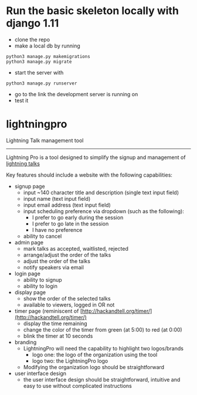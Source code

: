# Run the basic skeleton locally with django 1.11
* clone the repo
* make a local db by running
```
python3 manage.py makemigrations
python3 manage.py migrate
```
* start the server with
```
python3 manage.py runserver
```
* go to the link the development server is running on
* test it

# lightningpro
Lightning Talk management tool

---

Lightning Pro is a tool designed to simplify the signup and management of [lightning talks](https://en.wikipedia.org/wiki/Lightning_talk)

Key features should include a website with the following capabilities:
* signup page 
    * input ~140 character title and description (single text input field)
    * input name (text input field)
    * input email address (text input field)
    * input scheduling preference via dropdown (such as the following):
        * I prefer to go early during the session
        * I prefer to go late in the session
        * I have no preference
    * ability to cancel
* admin page
    * mark talks as accepted, waitlisted, rejected
    * arrange/adjust the order of the talks
    * adjust the order of the talks
    * notify speakers via email
* login page
    * ability to signup
    * ability to login
* display page
    * show the order of the selected talks
    * available to viewers, logged in OR not
* timer page (reminiscent of [http://hackandtell.org/timer/](http://hackandtell.org/timer/)
    * display the time remaining
    * change the color of the timer from green (at 5:00) to red (at 0:00)
    * blink the timer at 10 seconds
* branding
    * LightningPro will need the capability to highlight two logos/brands
         * logo one: the logo of the organization using the tool
         * logo two: the LightningPro logo
    * Modifying the organization logo should be straightforward 
* user interface design
    * the user interface design should be straightforward, intuitive and easy to use without complicated instructions
